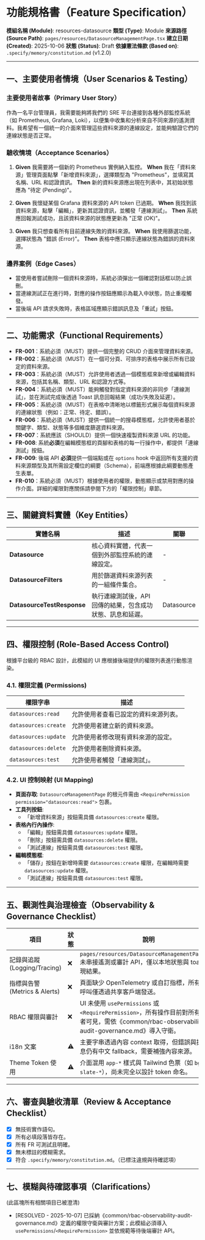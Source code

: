 # 功能規格書（Feature Specification）

**模組名稱 (Module)**: resources-datasource
**類型 (Type)**: Module
**來源路徑 (Source Path)**: `pages/resources/DatasourceManagementPage.tsx`
**建立日期 (Created)**: 2025-10-06
**狀態 (Status)**: Draft
**依據憲法條款 (Based on)**: `.specify/memory/constitution.md` (v1.2.0)

---

## 一、主要使用者情境（User Scenarios & Testing）

### 主要使用者故事（Primary User Story）
作為一名平台管理員，我需要能夠將我們的 SRE 平台連接到各種外部監控系統（如 Prometheus, Grafana, Loki），以便集中收集和分析來自不同來源的遙測資料。我希望有一個統一的介面來管理這些資料來源的連線設定，並能夠驗證它們的連線狀態是否正常。

### 驗收情境（Acceptance Scenarios）
1.  **Given** 我需要將一個新的 Prometheus 實例納入監控。
    **When** 我在「資料來源」管理頁面點擊「新增資料來源」，選擇類型為 "Prometheus"，並填寫其名稱、URL 和認證資訊。
    **Then** 新的資料來源應出現在列表中，其初始狀態應為 "待定 (Pending)"。

2.  **Given** 我懷疑某個 Grafana 資料來源的 API token 已過期。
    **When** 我找到該資料來源，點擊「編輯」，更新其認證資訊，並觸發「連線測試」。
    **Then** 系統應回報測試成功，且該資料來源的狀態應更新為 "正常 (OK)"。

3.  **Given** 我只想查看所有目前連線失敗的資料來源。
    **When** 我使用篩選功能，選擇狀態為 "錯誤 (Error)"。
    **Then** 表格中應只顯示連線狀態為錯誤的資料來源。

### 邊界案例（Edge Cases）
- 當使用者嘗試刪除一個資料來源時，系統必須彈出一個確認對話框以防止誤刪。
- 當連線測試正在進行時，對應的操作按鈕應顯示為載入中狀態，防止重複觸發。
- 當後端 API 請求失敗時，表格區域應顯示錯誤訊息及「重試」按鈕。

---

## 二、功能需求（Functional Requirements）

- **FR-001**：系統必須（MUST）提供一個完整的 CRUD 介面來管理資料來源。
- **FR-002**：系統必須（MUST）在一個可分頁、可排序的表格中展示所有已設定的資料來源。
- **FR-003**：系統必須（MUST）允許使用者透過一個模態框來新增或編輯資料來源，包括其名稱、類型、URL 和認證方式等。
- **FR-004**：系統必須（MUST）能夠觸發對指定資料來源的非同步「連線測試」，並在測試完成後透過 Toast 訊息回報結果（成功/失敗及延遲）。
- **FR-005**：系統必須（MUST）在表格中清晰地以標籤形式展示每個資料來源的連線狀態（例如：正常、待定、錯誤）。
- **FR-006**：系統必須（MUST）提供一個統一的搜尋模態框，允許使用者基於關鍵字、類型、狀態等多個維度篩選資料來源。
- **FR-007**：系統應該（SHOULD）提供一個快速複製資料來源 URL 的功能。
- **FR-008**: 系統**必須**在編輯模態框的頁腳和表格的每一行操作中，都提供「連線測試」按鈕。
- **FR-009**: 後端 API **必須**提供一個端點或在 `options` hook 中返回所有支援的資料來源類型及其所需設定欄位的綱要（Schema），前端應根據此綱要動態產生表單。
- **FR-010**：系統必須（MUST）根據使用者的權限，動態顯示或禁用對應的操作介面。詳細的權限對應關係請參閱下方的「權限控制」章節。

---

## 三、關鍵資料實體（Key Entities）
| 實體名稱 | 描述 | 關聯 |
|-----------|------|------|
| **Datasource** | 核心資料實體，代表一個到外部監控系統的連線設定。 | - |
| **DatasourceFilters** | 用於篩選資料來源列表的一組條件集合。 | - |
| **DatasourceTestResponse**| 執行連線測試後，API 回傳的結果，包含成功狀態、訊息和延遲。 | Datasource |

---

## 四、權限控制 (Role-Based Access Control)

根據平台級的 RBAC 設計，此模組的 UI 應根據後端提供的權限列表進行動態渲染。

### 4.1. 權限定義 (Permissions)
| 權限字串 | 描述 |
|---|---|
| `datasources:read` | 允許使用者查看已設定的資料來源列表。 |
| `datasources:create` | 允許使用者建立新的資料來源。 |
| `datasources:update` | 允許使用者修改現有資料來源的設定。 |
| `datasources:delete` | 允許使用者刪除資料來源。 |
| `datasources:test` | 允許使用者觸發「連線測試」。 |

### 4.2. UI 控制映射 (UI Mapping)
- **頁面存取**: `DatasourceManagementPage` 的根元件需由 `<RequirePermission permission="datasources:read">` 包裹。
- **工具列按鈕**:
  - 「新增資料來源」按鈕需具備 `datasources:create` 權限。
- **表格內行內操作**:
  - 「編輯」按鈕需具備 `datasources:update` 權限。
  - 「刪除」按鈕需具備 `datasources:delete` 權限。
  - 「測試連線」按鈕需具備 `datasources:test` 權限。
- **編輯模態框**:
  - 「儲存」按鈕在新增時需要 `datasources:create` 權限，在編輯時需要 `datasources:update` 權限。
  - 「測試連線」按鈕需具備 `datasources:test` 權限。

---

## 五、觀測性與治理檢查（Observability & Governance Checklist）

| 項目 | 狀態 | 說明 |
|------|------|------|
| 記錄與追蹤 (Logging/Tracing) | ❌ | `pages/resources/DatasourceManagementPage.tsx` 未串接遙測或審計 API，僅以本地狀態與 toast 呈現結果。 |
| 指標與告警 (Metrics & Alerts) | ❌ | 頁面缺少 OpenTelemetry 或自訂指標，所有 API 呼叫僅透過共享客戶端發送。 |
| RBAC 權限與審計 | ❌ | UI 未使用 `usePermissions` 或 `<RequirePermission>`，所有操作目前對所有登入者可見，需依《common/rbac-observability-audit-governance.md》導入守衛。 |
| i18n 文案 | ⚠️ | 主要字串透過內容 context 取得，但錯誤與提示訊息仍有中文 fallback，需要補強內容來源。 |
| Theme Token 使用 | ⚠️ | 介面混用 `app-*` 樣式與 Tailwind 色票（如 `bg-slate-*`），尚未完全以設計 token 命名。 |

---

## 六、審查與驗收清單（Review & Acceptance Checklist）

- [x] 無技術實作語句。
- [x] 所有必填段落皆存在。
- [x] 所有 FR 可測試且明確。
- [x] 無未標註的模糊需求。
- [x] 符合 `.specify/memory/constitution.md`。（已標注違規與待確認項）

---

## 七、模糊與待確認事項（Clarifications）

(此區塊所有相關項目已被澄清)
- [RESOLVED - 2025-10-07] 已採納《common/rbac-observability-audit-governance.md》定義的權限守衛與審計方案；此模組必須導入 `usePermissions`/`<RequirePermission>` 並依規範等待後端審計 API。